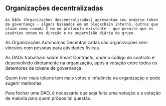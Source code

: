 ## Organizações decentralizadas

```ad-hint
As DAOs (Organizações descentralizadas) apresentam seu próprio token de governança - alguns baseados em um blockchain interno, outros que atuam como camada 2 em um protocolo existente - que permite que os usuários votem na direção e na supervisão diária do grupo.
```

As Organizações Autonomas Decentralizadas são organizações sem vínculos com pessoas para atividades físicas.

As DAOs trabalham sobre Smart Contracts, onde o código do contrato é desenvolvido diretamente na organização, após a votação entre todos os detentores de tokens de governança.

Quem tiver mais tokens tem mais votos e influência na organização e pode sugerir melhorias.

Para fechar uma DAO, é necessário que seja feita uma votação e a votação de maioria para quem prôpos tal questão.